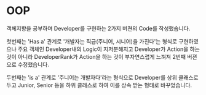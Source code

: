 # OOP

객체지향을 공부하며 Developer를 구현하는 2가지 버젼의 Code를 작성했습니다. 

첫번째는 'Has a' 관계로 '개발자는 직급(주니어, 시니어)을 가진다'는 형식로 구현하였으나
주요 객체인 Developer내의 Logic이 지저분해지고
Developer가 Action을 하는 것이 아니라 DeveloperRank가 Action을 하는 것이 부자연스럽게 느껴져 2번째 버젼으로 수정했습니다.

두번째는 'is a' 관계로 '주니어는 개발자다'라는 형식으로 
Developer를 상위 클래스로 두고 Junior, Senior 등을 하위 클래스로 하여 이를 상속 받는 형태로 바꾸었습니다.
